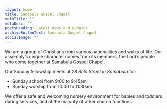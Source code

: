 ```yaml
---
layout: home
title: Samabula Gospel Chapel
metaTitle: ""
metaDesc: ""
postsHeading: Latest news and updates
archiveButtonText: Samabula Gospel Chapel
socialImage: ""
---
```

We are a group of Christians from various nationalities and walks of life. Our assembly’s unique character comes from its members, the Lord’s people who come together at Samabula Gospel Chapel.

Our Sunday fellowship meets at *28 Belo Street in Samabula* for:

* Sunday school from 9:00 to 9:45am
* Sunday worship from 10:00 to 11:30am

We offer a safe and welcoming nursery environment for babies and toddlers during services, and at the majority of other church functions.